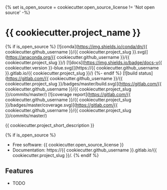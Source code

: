 {% set is_open_source = cookiecutter.open_source_license != 'Not open source' -%}
# {{ cookiecutter.project_name }}

{% if is_open_source %}
[![conda](https://img.shields.io/conda/dn/{{ cookiecutter.github_username }}/{{ cookiecutter.project_slug }}.svg)](https://anaconda.org/{{ cookiecutter.github_username }}/{{ cookiecutter.project_slug }}/)
[![docs](https://img.shields.io/badge/docs-v{{ cookiecutter.version }}-blue.svg)](https://{{ cookiecutter.github_username }}.gitlab.io/{{ cookiecutter.project_slug }}/)
{%- endif %}
[![build status](https://gitlab.com/{{ cookiecutter.github_username }}/{{ cookiecutter.project_slug }}/badges/master/build.svg)](https://gitlab.com/{{ cookiecutter.github_username }}/{{ cookiecutter.project_slug }}/commits/master/)
[![coverage report](https://gitlab.com/{{ cookiecutter.github_username }}/{{ cookiecutter.project_slug }}/badges/master/coverage.svg)](https://gitlab.com/{{ cookiecutter.github_username }}/{{ cookiecutter.project_slug }}/commits/master/)

{{ cookiecutter.project_short_description }}

{% if is_open_source %}
* Free software: {{ cookiecutter.open_source_license }}
* Documentation: https://{{ cookiecutter.github_username }}.gitlab.io/{{ cookiecutter.project_slug }}/.
{% endif %}

## Features

* TODO
